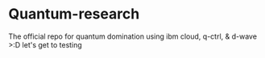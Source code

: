 # Quantum-research
The official repo for quantum domination using ibm cloud, q-ctrl, & d-wave >:D
let's get to testing
